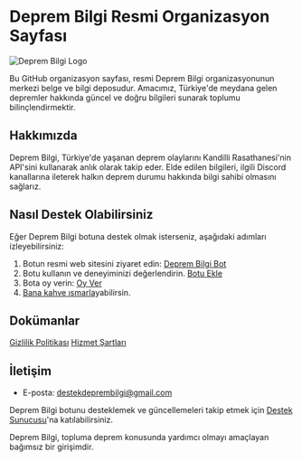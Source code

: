 # Deprem Bilgi Resmi Organizasyon Sayfası

![Deprem Bilgi Logo](https://avatars.githubusercontent.com/u/143093639?s=200&v=4)

Bu GitHub organizasyon sayfası, resmi Deprem Bilgi organizasyonunun merkezi belge ve bilgi deposudur. Amacımız, Türkiye'de meydana gelen depremler hakkında güncel ve doğru bilgileri sunarak toplumu bilinçlendirmektir.

## Hakkımızda

Deprem Bilgi, Türkiye'de yaşanan deprem olaylarını Kandilli Rasathanesi'nin API'sini kullanarak anlık olarak takip eder. Elde edilen bilgileri, ilgili Discord kanallarına ileterek halkın deprem durumu hakkında bilgi sahibi olmasını sağlarız.

## Nasıl Destek Olabilirsiniz

Eğer Deprem Bilgi botuna destek olmak isterseniz, aşağıdaki adımları izleyebilirsiniz:

1. Botun resmi web sitesini ziyaret edin: [Deprem Bilgi Bot](https://deprembilgi.xyz)
2. Botu kullanın ve deneyiminizi değerlendirin. [Botu Ekle](https://top.gg/bot/1010946492544069724)
3. Bota oy verin: [Oy Ver](https://top.gg/bot/1010946492544069724/vote)
4. [Bana kahve ısmarla](https://www.buymeacoffee.com/mstferen)yabilirsin.

## Dokümanlar
[Gizlilik Politikası](https://github.com/Deprem-Bilgi/gizlilik-politikasi)
[Hizmet Şartları](https://github.com/Deprem-Bilgi/hizmet-sartlari)

## İletişim

- E-posta: destekdeprembilgi@gmail.com

Deprem Bilgi botunu desteklemek ve güncellemeleri takip etmek için [Destek Sunucusu](https://discord.gg/63ZUyqy6mx)'na katılabilirsiniz.

Deprem Bilgi, topluma deprem konusunda yardımcı olmayı amaçlayan bağımsız bir girişimdir.
